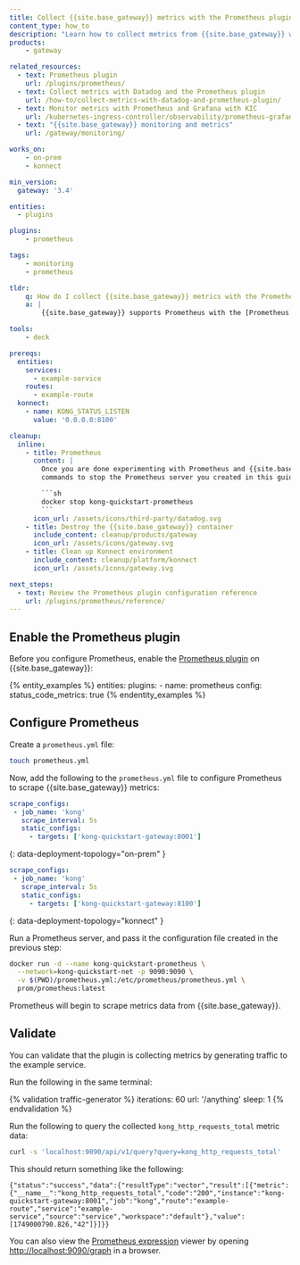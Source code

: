 ```yaml
---
title: Collect {{site.base_gateway}} metrics with the Prometheus plugin
content_type: how_to
description: "Learn how to collect metrics from {{site.base_gateway}} with the Prometheus plugin."
products:
    - gateway

related_resources:
  - text: Prometheus plugin
    url: /plugins/prometheus/
  - text: Collect metrics with Datadog and the Prometheus plugin
    url: /how-to/collect-metrics-with-datadog-and-prometheus-plugin/
  - text: Monitor metrics with Prometheus and Grafana with KIC
    url: /kubernetes-ingress-controller/observability/prometheus-grafana/
  - text: "{{site.base_gateway}} monitoring and metrics"
    url: /gateway/monitoring/

works_on:
    - on-prem
    - konnect

min_version:
  gateway: '3.4'

entities: 
  - plugins

plugins:
    - prometheus

tags:
    - monitoring
    - prometheus

tldr:
    q: How do I collect {{site.base_gateway}} metrics with the Prometheus plugin?
    a: |
        {{site.base_gateway}} supports Prometheus with the [Prometheus plugin](/plugins/prometheus/). It exposes {{site.base_gateway}} performance and proxied upstream service metrics on the `/metrics` endpoint. To collect metrics, enable the Prometheus plugin, configure a `prometheus.yml` file to expose {{site.base_gateway}} metrics, and then run a Prometheus server. 

tools:
    - deck

prereqs:
  entities:
    services:
      - example-service
    routes:
      - example-route 
  konnect:
    - name: KONG_STATUS_LISTEN
      value: '0.0.0.0:8100'

cleanup:
  inline:
    - title: Prometheus
      content: |
        Once you are done experimenting with Prometheus and {{site.base_gateway}}, you can use the following
        commands to stop the Prometheus server you created in this guide:

        ```sh
        docker stop kong-quickstart-prometheus
        ```
      icon_url: /assets/icons/third-party/datadog.svg
    - title: Destroy the {{site.base_gateway}} container
      include_content: cleanup/products/gateway
      icon_url: /assets/icons/gateway.svg
    - title: Clean up Konnect environment
      include_content: cleanup/platform/konnect
      icon_url: /assets/icons/gateway.svg

next_steps:
  - text: Review the Prometheus plugin configuration reference
    url: /plugins/prometheus/reference/
---
```


## Enable the Prometheus plugin

Before you configure Prometheus, enable the [Prometheus plugin](/plugins/prometheus/) on {{site.base_gateway}}:

{% entity_examples %}
entities:
  plugins:
    - name: prometheus
      config:
        status_code_metrics: true
{% endentity_examples %}

## Configure Prometheus

Create a `prometheus.yml` file:

```sh
touch prometheus.yml
```

Now, add the following to the `prometheus.yml` file to configure Prometheus to scrape {{site.base_gateway}} metrics:

```yaml
scrape_configs:
 - job_name: 'kong'
   scrape_interval: 5s
   static_configs:
     - targets: ['kong-quickstart-gateway:8001']
```
{: data-deployment-topology="on-prem" }

```yaml
scrape_configs:
 - job_name: 'kong'
   scrape_interval: 5s
   static_configs:
     - targets: ['kong-quickstart-gateway:8100']
```
{: data-deployment-topology="konnect" }

Run a Prometheus server, and pass it the configuration file created in the previous step:

```sh
docker run -d --name kong-quickstart-prometheus \
  --network=kong-quickstart-net -p 9090:9090 \
  -v $(PWD)/prometheus.yml:/etc/prometheus/prometheus.yml \
  prom/prometheus:latest
```

Prometheus will begin to scrape metrics data from {{site.base_gateway}}.

## Validate

You can validate that the plugin is collecting metrics by generating traffic to the example service. 

Run the following in the same terminal:

{% validation traffic-generator %}
iterations: 60
url: '/anything'
sleep: 1
{% endvalidation %}

Run the following to query the collected `kong_http_requests_total` metric data:

```sh
curl -s 'localhost:9090/api/v1/query?query=kong_http_requests_total'
```

This should return something like the following:
```
{"status":"success","data":{"resultType":"vector","result":[{"metric":{"__name__":"kong_http_requests_total","code":"200","instance":"kong-quickstart-gateway:8001","job":"kong","route":"example-route","service":"example-service","source":"service","workspace":"default"},"value":[1749000790.826,"42"]}]}}
```

You can also view the [Prometheus expression](https://prometheus.io/docs/prometheus/latest/querying/basics/) viewer by opening [http://localhost:9090/graph](http://localhost:9090/graph) in a browser.

